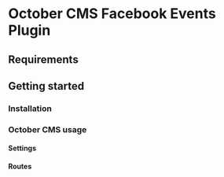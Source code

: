 # October CMS Facebook Events Plugin

## Requirements

## Getting started

### Installation

### October CMS usage

#### Settings

#### Routes